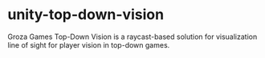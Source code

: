 # unity-top-down-vision
Groza Games Top-Down Vision is a raycast-based solution for visualization line of sight for player vision in top-down games.
